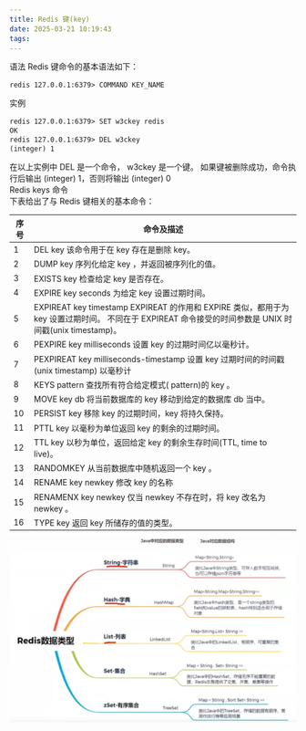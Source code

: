 ```yaml
---
title: Redis 键(key)
date: 2025-03-21 10:19:43
tags:
---
```


语法
Redis 键命令的基本语法如下：  
```text
redis 127.0.0.1:6379> COMMAND KEY_NAME
```

实例  
```text
redis 127.0.0.1:6379> SET w3ckey redis
OK
redis 127.0.0.1:6379> DEL w3ckey
(integer) 1
```
在以上实例中 DEL 是一个命令， w3ckey 是一个键。 如果键被删除成功，命令执行后输出 (integer) 1，否则将输出 (integer) 0  
Redis keys 命令  
下表给出了与 Redis 键相关的基本命令：

| 序号                                         | 命令及描述                                                                                                              |
|--------------------------------------------|--------------------------------------------------------------------------------------------------------------------|
| 1	                                         | DEL key 该命令用于在 key 存在是删除 key。                                                                                      |
| 2	                                         | DUMP key 序列化给定 key ，并返回被序列化的值。                                                                                     |
| 3	                                         | EXISTS key 检查给定 key 是否存在。                                                                                          |
| 4	                                         | EXPIRE key seconds 为给定 key 设置过期时间。                                                                                 |
| 5	                                         | EXPIREAT key timestamp EXPIREAT 的作用和 EXPIRE 类似，都用于为 key 设置过期时间。 不同在于 EXPIREAT 命令接受的时间参数是 UNIX 时间戳(unix timestamp)。 |
| 6	                                         | PEXPIRE key milliseconds 设置 key 的过期时间亿以毫秒计。                                                                        |
| 7	                                         | PEXPIREAT key milliseconds-timestamp 设置 key 过期时间的时间戳(unix timestamp) 以毫秒计                                          |
| 8	                                         | KEYS pattern 查找所有符合给定模式( pattern)的 key 。                                                                           |
| 9| 	MOVE key db 将当前数据库的 key 移动到给定的数据库 db 当中。                                                                          |
|10	| PERSIST key 移除 key 的过期时间，key 将持久保持。                                                                                |
|11	| PTTL key 以毫秒为单位返回 key 的剩余的过期时间。                                                                                    |
|12	| TTL key 以秒为单位，返回给定 key 的剩余生存时间(TTL, time to live)。                                                                 |
|13	| RANDOMKEY 从当前数据库中随机返回一个 key 。                                                                                      |
|14	| RENAME key newkey 修改 key 的名称                                                                                       |
|15	| RENAMENX key newkey 仅当 newkey 不存在时，将 key 改名为 newkey 。                                                              |
|16	| TYPE key 返回 key 所储存的值的类型。                                                                                          |
![img_2.png](img_2.png)

